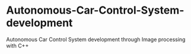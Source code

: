 # Autonomous-Car-Control-System-development
Autonomous Car Control System development through Image processing with C++
